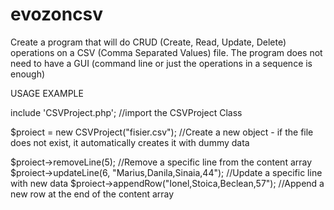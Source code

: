 # evozoncsv
Create a program that will do CRUD (Create, Read, Update, Delete) operations on a CSV (Comma Separated Values) file. The program does not need to have a GUI (command line or just the operations in a sequence is enough)


USAGE EXAMPLE


include 'CSVProject.php'; //import the CSVProject Class

$proiect = new CSVProject("fisier.csv"); //Create a new object - if the file does not exist, it automatically creates it with dummy data

$proiect->removeLine(5); //Remove a specific line from the content array
$proiect->updateLine(6, "Marius,Danila,Sinaia,44"); //Update a specific line with new data
$proiect->appendRow("Ionel,Stoica,Beclean,57"); //Append a new row at the end of the content array
